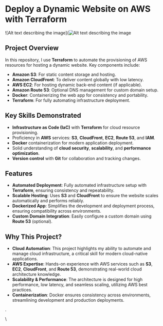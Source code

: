 # Deploy a Dynamic Website on AWS with Terraform

![Alt text describing the image](![Alt text describing the image](relative/path/to/filename.jpg.png)

## Project Overview

In this repository, I use **Terraform** to automate the provisioning of AWS resources for hosting a dynamic website. Key components include:

- **Amazon S3**: For static content storage and hosting.
- **Amazon CloudFront**: To deliver content globally with low latency.
- **AWS EC2**: For hosting dynamic back-end content (if applicable).
- **Amazon Route 53**: Optional DNS management for custom domain setup.
- **Docker**: Containerizing the web app for consistency and portability.
- **Terraform**: For fully automating infrastructure deployment.

## Key Skills Demonstrated

- **Infrastructure as Code (IaC)** with **Terraform** for cloud resource provisioning.
- Proficiency in **AWS** services: **S3**, **CloudFront**, **EC2**, **Route 53**, and **IAM**.
- **Docker** containerization for modern application deployment.
- Solid understanding of **cloud security**, **scalability**, and **performance optimization**.
- **Version control** with **Git** for collaboration and tracking changes.

## Features

- **Automated Deployment**: Fully automated infrastructure setup with **Terraform**, ensuring consistency and repeatability.
- **Scalable Hosting**: Uses **S3** and **CloudFront** to ensure the website scales automatically and performs reliably.
- **Dockerized App**: Simplifies the development and deployment process, ensuring compatibility across environments.
- **Custom Domain Integration**: Easily configure a custom domain using **Route 53** (optional).

## Why This Project?

- **Cloud Automation**: This project highlights my ability to automate and manage cloud infrastructure, a critical skill for modern cloud-native applications.
- **AWS Expertise**: Hands-on experience with AWS services such as **S3**, **EC2**, **CloudFront**, and **Route 53**, demonstrating real-world cloud architecture knowledge.
- **Scalability & Performance**: The architecture is designed for high performance, low latency, and seamless scaling, utilizing AWS best practices.
- **Containerization**: Docker ensures consistency across environments, streamlining development and production deployments.



.



\
